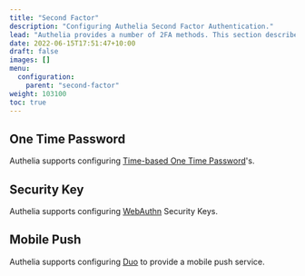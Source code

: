 ```yaml
---
title: "Second Factor"
description: "Configuring Authelia Second Factor Authentication."
lead: "Authelia provides a number of 2FA methods. This section describes these methods."
date: 2022-06-15T17:51:47+10:00
draft: false
images: []
menu:
  configuration:
    parent: "second-factor"
weight: 103100
toc: true
---
```


## One Time Password

Authelia supports configuring [Time-based One Time Password](time-based-one-time-password.md)'s.

## Security Key

Authelia supports configuring [WebAuthn](webauthn.md) Security Keys.

## Mobile Push

Authelia supports configuring [Duo](duo.md) to provide a mobile push service.
